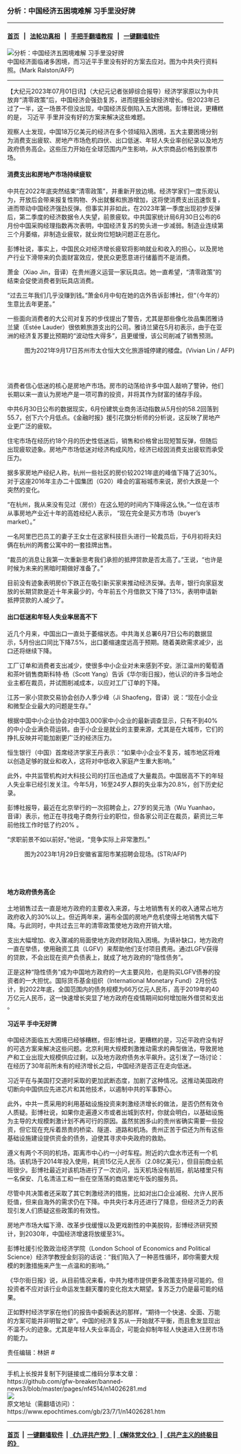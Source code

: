 ### 分析：中国经济五困境难解 习手里没好牌
------------------------

#### [首页](https://github.com/gfw-breaker/banned-news3/blob/master/README.md) &nbsp;&nbsp;|&nbsp;&nbsp; [法轮功真相](https://github.com/begood0513/basic/blob/master/README.md)  &nbsp;&nbsp;|&nbsp;&nbsp; [手把手翻墙教程](https://github.com/gfw-breaker/guides/wiki)  &nbsp;&nbsp;|&nbsp;&nbsp; [一键翻墙软件](https://github.com/gfw-breaker/nogfw/blob/master/README.md)  



<div><img alt="分析：中国经济五困境难解 习手里没好牌" class="attachment-djy_600_400 size-djy_600_400 wp-post-image" src="https://i.epochtimes.com/assets/uploads/2022/11/id13873874-000_Hkg85348971-600x400.jpg"/>
<div class="caption">
 中国经济面临诸多困境，而习近平手里没有好的方案去应对。图为中共央行资料照。(Mark Ralston/AFP)
</div></div><hr/>


<div><p>
 【大纪元2023年07月01日讯】（大纪元记者张婷综合报导）经济学家原以为中共放弃“清零政策”后，中国经济会强劲复苏，进而提振全球经济增长。但2023年已过了一半，这一场景不但没出现，中国经济反倒陷入五大困境。彭博社说，更糟糕的是，
 <ok href="https://www.epochtimes.com/gb/tag/%E4%B9%A0%E8%BF%91%E5%B9%B3.html">
  习近平
 </ok>
 手里并没有好的方案来解决这些难题。
</p>
<p>
 观察人士发现，中国18万亿美元的经济在多个领域陷入困境，五大主要困境分别为消费支出疲软、房地产市场危机四伏、出口低迷、年轻人失业率创纪录以及地方政府债务高企。这些压力开始在全球范围内产生影响，从大宗商品价格到股票市场。
</p>
<h4>
 消费支出和房地产市场持续疲软
</h4>
<p>
 中共在2022年底突然结束“清零政策”，并重新开放边境。经济学家们一度乐观认为，开放后会带来报复性购物、外出就餐和旅游增加，这将使消费支出迅速恢复，进而带动中国经济强劲反弹。但事实并非如此，在2023年第一季度出现初步反弹后，第二季度的经济数据令人失望，前景疲软。中共国家统计局6月30日公布的6月份中国采购经理指数再次表明，中国经济复苏的势头进一步减弱。制造业连续第三个月萎缩，非制造业疲软，就业岗位短缺问题正在恶化。
</p>
<p>
 彭博社说，事实上，中国民众对经济增长疲软将影响就业和收入的担心，以及房地产行业下滑带来的负面财富效应，使民众更愿意进行储蓄而不是消费。
</p>
<p>
 萧金（Xiao Jin，音译）在贵州遵义运营一家玩具店。她一直希望，“清零政策”的结束会促使消费者到玩具店消费。
</p>
<p>
 “过去三年我们几乎没赚到钱。”萧金6月中旬在她的店外告诉彭博社，但“（今年的）生意比去年更差。”
</p>
<p>
 一些面向消费者的大公司对复苏的步伐提出了警告，尤其是那些像化妆品集团雅诗兰黛（Estée Lauder）很依赖旅游支出的公司。雅诗兰黛在5月初表示，由于在亚洲的经济复苏要比预期的“波动性大得多”，且更缓慢，该公司削减了销售预测。
</p>
<figure aria-describedby="caption-attachment-13987493" class="wp-caption alignnone" id="attachment_13987493" style="width: 600px">
 <ok href="https://i.epochtimes.com/assets/uploads/2023/05/id13987493-000_9N34E7-e1683140363667.jpg" target="_blank">
  <img alt="" class="size-large wp-image-13987493" src="https://i.epochtimes.com/assets/uploads/2023/05/id13987493-000_9N34E7-600x354.jpg"/>
 </ok>
 <br/><figcaption class="wp-caption-text" id="caption-attachment-13987493">
  图为2021年9月17日苏州市太仓恒大文化旅游城停建的楼盘。(Vivian Lin / AFP)
 </figcaption><br/>
</figure><br/>
<p>
 消费者信心低迷的核心是房地产市场。房市的动荡给许多中国人敲响了警钟，他们长期以来一直认为房地产是一项可靠的投资，并将其作为财富的储存手段。
</p>
<p>
 中共6月30日公布的数据现实，6月份建筑业商务活动指数从5月份的58.2回落到55.7，创下六个月低点。《金融时报》援引花旗分析师的分析说，这反映了房地产业更广泛的疲软。
</p>
<p>
 住宅市场在经历约18个月的历史性低迷后，销售和价格曾出现短暂反弹，但随后出现疲软迹象。房地产市场低迷对经济构成风险，经济已经因消费支出疲软而承受压力。
</p>
<p>
 据多家房地产经纪人称，杭州一些社区的房价较2021年底的峰值下降了近30%。对于这座2016年主办二十国集团（G20）峰会的富裕城市来说，房价大跌是一个突然的变化。
</p>
<p>
 “在杭州，我从来没有见过（房价）在这么短的时间内下降得这么快。”一位在该市从事房地产业近十年的高姓经纪人表示， “现在完全是买方市场（buyer’s market）。”
</p>
<p>
 一名阿里巴巴员工的妻子王女士在这家科技巨头进行一轮裁员后，于6月初将夫妇俩在杭州的两套公寓中的一套挂牌出售。
</p>
<p>
 “裁员的消息让我第一次重新思考我们承担的抵押贷款是否太高了。”王说，“也许是时候为未来的黑暗时期做好准备了。”
</p>
<p>
 目前没有迹象表明房价下跌正在吸引新买家来推动经济反弹。去年，银行向家庭发放的长期贷款是近十年来最少的，今年前五个月借款又下降了13%，表明申请新抵押贷款的人减少了。
</p>
<h4>
 出口低迷和年轻人失业率居高不下
</h4>
<p>
 近几个月来，中国出口一直处于萎缩状态。中共海关总署6月7日公布的数据显示，5月份出口同比下降7.5%，出口萎缩速度远高于预期。随着美欧需求减少，出口还将继续下降。
</p>
<p>
 工厂订单和消费者支出减少，使很多中小企业对未来感到不安。浙江温州的葡萄酒和茶叶销售商斯科特·杨（Scott Yang）告诉《华尔街日报》，他认识的许多当地企业主都在裁员，并试图削减成本，以应对工厂订单的下降。
</p>
<p>
 江苏一家小贷款交易协会创办人季少峰（Ji Shaofeng，音译）说：“现在小企业和微型企业最大的问题是生存。”
</p>
<p data-type="paragraph">
 根据中国中小企业协会对中国3,000家中小企业的最新调查显示，只有不到40%的中小企业满负荷运转。由于小企业是就业的主要来源，尤其是在大城市，它们的挣扎反映并可能加剧更广泛的经济压力。
</p>
<p>
 恒生银行（中国）首席经济学家王丹表示：“如果中小企业不复苏，城市地区将难以创造足够的就业和收入，这将对中低收入家庭产生重大影响。”
</p>
<p>
 此外，中共监管机构对大科技公司的打压也造成了大量裁员。中国居高不下的年轻人失业率已经引发关注。今年5月，16至24岁人群的失业率为20.8%，创下历史纪录。
</p>
<p>
 彭博社报导，最近在北京举行的一次招聘会上，27岁的吴元浩（Wu Yuanhao，音译）表示，他正在寻找电子商务行业的职位，但各家公司正在裁员，薪资比三年前他找工作时低了约20% 。
</p>
<p>
 “求职前景不如以前好。”他说，“竞争实际上非常激烈。”
</p>
<figure aria-describedby="caption-attachment-13960753" class="wp-caption alignnone" id="attachment_13960753" style="width: 600px">
 <ok href="https://i.epochtimes.com/assets/uploads/2023/03/id13960753-000_338423Y-e1680065302531.jpg" target="_blank">
  <img alt="" class="size-large wp-image-13960753" src="https://i.epochtimes.com/assets/uploads/2023/03/id13960753-000_338423Y-600x400.jpg"/>
 </ok>
 <br/><figcaption class="wp-caption-text" id="caption-attachment-13960753">
  图为2023年1月29日安徽省富阳市某招聘会现场。(STR/AFP)
 </figcaption><br/>
</figure><br/>
<h4>
 地方政府债务高企
</h4>
<p>
 土地销售过去一直是地方政府的主要收入来源，与土地销售有关的收入通常占地方政府收入的30%以上。但近两年来，遍布全国的房地产危机使得土地销售大幅下降。与此同时，中共过去三年的清零政策使地方政府开销大增。
</p>
<p>
 支出大幅增加、收入骤减的局面使地方政府财政陷入困境。为填补缺口，地方政府一直在举债，使用融资工具（LGFV）来帮助他们支付项目费用。通过LGFV获得的贷款，不会出现在资产负债表上，就成了地方政府的“隐性债务”。
</p>
<p>
 正是这种“隐性债务”成为中国地方政府的一大主要风险，也是购买LGFV债券的投资者的一大担忧。国际货币基金组织（International Monetary Fund）2月份估计，到2022年底，全国范围内的债务规模为66万亿元人民币，高于2019年的40万亿元人民币，这一快速增长突显了地方政府在疫情期间如何增加账外借贷和支出 。
</p>
<h4>
 <ok href="https://www.epochtimes.com/gb/tag/%E4%B9%A0%E8%BF%91%E5%B9%B3.html">
  习近平
 </ok>
 手中无好牌
</h4>
<p>
 中国经济面临五大困境已经够糟糕，但彭博社说，更糟糕的是，习近平政府没有好的可选方案来解决这些问题。北京利用大规模刺激推动需求的典型做法，导致房地产和工业出现大规模供应过剩，以及地方政府债务水平飙升。这引发了一场讨论：在经历了30年前所未有的经济增长之后，中国经济是否正在走向低迷。
</p>
<p>
 习近平在与美国打交道时采取的更加武断态度，加剧了这种情况。这推动美国政府切断向中国供应先进芯片和其他技术，以遏制中共的军事野心。
</p>
<p>
 此外，中共一贯采用的利用基础设施投资来刺激经济增长的做法，是否仍然有效令人质疑。彭博社说，如果你走遍遵义市或者出城到农村，你就会明白，以基础设施为主导的大规模刺激计划不再可行的原因。虽然贫困多山的贵州省确实需要一些投资，但它现在充斥着昂贵的桥梁、隧道、道路和机场。贵州正苦于偿还为所有这些基础设施建设提供资金的债务，迫使其寻求中央政府的救助。
</p>
<p>
 遵义有两个不同的机场，距离市中心约一小时车程。附近的六盘水市还有一个机场。该机场于2014年投入使用，耗资15亿元人民币（2.08亿美元），但目前商业航班很少。彭博社最近对该机场进行了一次访问，当天机场没有航班，航站楼里只有一名保安、几名清洁工和一些在空荡荡的商店里吃午饭的服务员。
</p>
<p>
 尽管中共决策者还采取了其它刺激经济的措施，比如对出口企业减税、允许人民币贬值，但来自海外的需求仍在下降。中共央行本月还进行了降息，但经济乏力的表现引发人们质疑这些政策的有效性。
</p>
<p>
 房地产市场大幅下滑、改革步伐缓慢以及更戏剧性的中美脱钩，彭博经济研究预计，到2030年，中国经济增速将放缓至3%。
</p>
<p>
 彭博社援引伦敦政治经济学院（London School of Economics and Political Science）经济学教授金刻羽的话说：“我们陷入了一种恶性循环，即你需要大规模的刺激措施来产生一点温和的影响。”
</p>
<p>
 《华尔街日报》说，从目前情况来看，中共为楼市提供更多政策支持是可能的。但投资者不应对该行业命运发生翻天覆的变化抱太大期望。复苏乏力仍是最可能的结果。
</p>
<p>
 正如野村经济学家在他们的报告中委婉表达的那样，“期待一个快速、全面、万能的方案可能并非明智之举”。中国的经济复苏从一开始就不平衡，而且愈发显现出不温不火的迹象。尤其是年轻人失业率高企，可能会抑制年轻人快速进入住房市场的能力。
</p>
<p>
 责任编辑：林妍 #
</p>
</div>
<hr/>
手机上长按并复制下列链接或二维码分享本文章：<br/>
https://github.com/gfw-breaker/banned-news3/blob/master/pages/nf4514/n14026281.md <br/>
<a href='https://github.com/gfw-breaker/banned-news3/blob/master/pages/nf4514/n14026281.md'><img src='https://github.com/gfw-breaker/banned-news3/blob/master/pages/nf4514/n14026281.md.png'/></a> <br/>
原文地址（需翻墙访问）：https://www.epochtimes.com/gb/23/7/1/n14026281.htm


------------------------
#### [首页](https://github.com/gfw-breaker/banned-news3/blob/master/README.md) &nbsp;|&nbsp; [一键翻墙软件](https://github.com/gfw-breaker/nogfw/blob/master/README.md) &nbsp;| [《九评共产党》](https://github.com/gfw-breaker/9ping.md/blob/master/README.md#九评之一评共产党是什么) | [《解体党文化》](https://github.com/gfw-breaker/jtdwh.md/blob/master/README.md) | [《共产主义的终极目的》](https://github.com/gfw-breaker/gczydzjmd.md/blob/master/README.md)


<img src='http://gfw-breaker.win/banned-news3/pages/nf4514/n14026281.md' width='0px' height='0px'/>